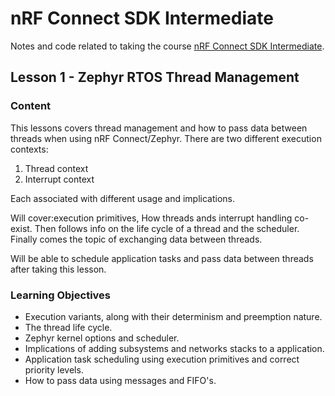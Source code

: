# nRF Connect SDK Intermediate

Notes and code related to taking the course [nRF Connect SDK Intermediate](https://academy.nordicsemi.com/courses/nrf-connect-sdk-intermediate/).

## Lesson 1 - Zephyr RTOS Thread Management

### Content

This lessons covers thread management and how to pass data between threads when using nRF Connect/Zephyr. There are two different execution contexts:

1. Thread context
2. Interrupt context

Each associated with different usage and implications.

Will cover:execution primitives, How threads ands interrupt handling co-exist. Then follows info on the life cycle of a thread and the scheduler. Finally comes the topic of exchanging data between threads.

Will be able to schedule application tasks and pass data between threads after taking this lesson. 

### Learning Objectives

- Execution variants, along with their determinism and preemption nature.
- The thread life cycle.
- Zephyr kernel options and scheduler.
- Implications of adding subsystems and networks stacks to a application.
- Application task scheduling using execution primitives and correct priority levels.
- How to pass data using messages and FIFO's.
